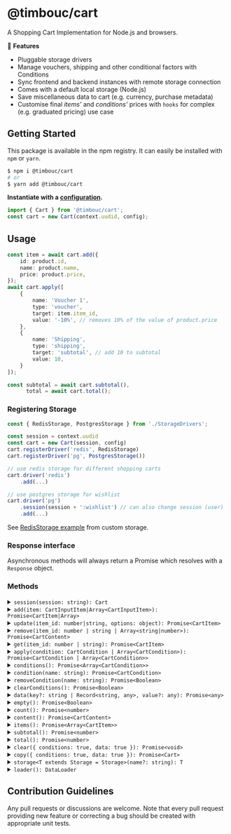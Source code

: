 # @timbouc/cart

A Shopping Cart Implementation for Node.js and browsers.

:yellow_heart: **Features**

* Pluggable storage drivers
* Manage vouchers, shipping and other conditional factors with Conditions
* Sync frontend and backend instances with remote storage connection
* Comes with a default local storage (Node.js)
* Save miscellaneous data to cart (e.g. currency, purchase metadata)
* Customise final *items'* and *conditions'* prices with `hooks` for complex (e.g. graduated pricing) use case



## Getting Started

This package is available in the npm registry.
It can easily be installed with `npm` or `yarn`.

```bash
$ npm i @timbouc/cart
# or
$ yarn add @timbouc/cart
```

**Instantiate with a [configuration](examples/config.ts).**

```javascript
import { Cart } from '@timbouc/cart';
const cart = new Cart(context.uudid, config);
```



## Usage

```typescript
const item = await cart.add({
    id: product.id,
    name: product.name,
    price: product.price,
});
await cart.apply([
    {
        name: 'Voucher 1',
        type: 'voucher',
        target: item.item_id,
        value: '-10%', // removes 10% of the value of product.price
    },
    {
        name: 'Shipping',
        type: 'shipping',
        target: 'subtotal', // add 10 to subtotal
        value: 10,
    }
]);

const subtotal = await cart.subtotal(),
      total = await cart.total();
```

### Registering Storage

```typescript
const { RedisStorage, PostgresStorage } from './StorageDrivers';

const session = context.uudid
const cart = new Cart(session, config)
cart.registerDriver('redis', RedisStorage)
cart.registerDriver('pg', PostgresStorage())

// use redis storage for different shopping carts
cart.driver('redis')
	.add(...)

// use postgres storage for wishlist
cart.driver('pg')
    .session(session + ':wishlist') // can also change session (user)
	.add(...)
```

See [RedisStorage example](examples/RedisStorage.ts) from custom storage.



### Response interface

Asynchronous methods will always return a Promise which resolves with a `Response`
object.



### Methods

<details>
<summary markdown="span"><code>session(session: string): Cart</code></summary>

```javascript
// Set/switch cart session instance
cart.session(user_id)
    .add(...)
```
</details>

<details>
<summary markdown="span"><code>add(item: CartInputItem|Array&lt;CartInputItem&gt;): Promise&lt;CartItem|Array<CartItem>&gt;</code></summary>

Add an item or an array of items to cart

```javascript
// add one item to cart
const item = await cart.add({
	// item_id: 1,        // Manually set item id
    id: product.id,
    name: product.name,
    price: product.price,
    quantity: 3, // defaults to one
    conditions: conditions as Array<CartCondition>,
    options: options as Array<CartItemOption>,
})

// add multiple items to cart
const [item1, item2] = await cart.add([
    {
        id: product1.id,
        name: product1.name,
        price: product1.price,
        options: [{
            name: "Color",
            value: "pink",
        }]
    },
    {
        id: product2.id,
        name: product2.name,
        price: product2.price,
    },
])

// Add item with custom field(s)
// cannot be updated afterwords
const item = await cart.add({
    id: product.id,
    name: product.name,
    price: product.price,
    workspace: 'Timbouc',
})
```

</details>

<details>
<summary markdown="span"><code>update(item_id: number|string, options: object): Promise&lt;CartItem&gt;</code></summary>

Update a cart item. Accumulates quantity by default but override can be specified

```typescript
// new item price, price can also be a string format like so: '98.67'
cart.update(5, {
    name: 'New Item Name',
    price: 99.99,
});

// update a product's quantity
cart.update(5, {
    quantity: 2, // if the current product has a quantity of 4, another 2 will be added so this will result to 6
});

// update a product by reducing its quantity
cart.update(5, {
    quantity: -1, // if the current product has a quantity of 4, another 1 will be subtracted so this will result to 3
});

// To totally replace the quantity instead of incrementing or decrementing its current quantity value
// pass an object
cart.update(5, {
    quantity: {
        relative: false,
        value: 5
    }
});
```

</details>

<details>
<summary markdown="span"><code>remove(item_id: number | string | Array&lt;string|number&gt;): Promise&lt;CartContent&gt;</code></summary>

Remove an item or an array of items from cart

```typescript
cart.remove(5);

// Remove multiple
cart.remove([2, 3, 4]);
```

</details>

<details>
<summary markdown="span"><code>get(item_id: number | string): Promise&lt;CartItem&gt;</code></summary>

```javascript
// Get cart item
const item = await cart.get(item_id);
```
</details>

<details>
<summary markdown="span"><code>apply(condition: CartCondition | Array&lt;CartCondition&gt;): Promise&lt;CartCondition | Array&lt;CartCondition&gt;&gt;</code></summary>

Apply a cart condition or an array of conditions. Conditions are used to account for discounts, taxes and other conditional factors.
The field `target` specifies the entity the condition applies to. This value can be `total`, `subtotal` or an item ID.

```javascript
const voucher1 = await cart.apply({
    name: 'Voucher 1',
    type: 'voucher',
    target: 1,  // cart item id
    value: -10, // removes the value `10` from i1
});

// apply multiple conditions
const [voucher1b, tax] = await cart.apply([
    {
        name: 'Voucher 1', // Replaces `Voucher 1` as it already exists (handy for managing tax, shipping and other standard conditions)
        type: 'voucher',
        target: 2,  // cart item id
        value: '-10%', // removes 10% of the value of item 2
    },
    {
        name: 'Tax',
        type: 'tax',
        target: 'subtotal',
        value: '10%', // adds 10% of subtotal to total
    }
]);
```

</details>

<details>
<summary markdown="span"><code>conditions(): Promise&lt;Array&lt;CartCondition&gt;&gt;</code></summary>

```javascript
// List cart conditions
await cart.conditions()
```
</details>

<details>
<summary markdown="span"><code>condition(name: string): Promise&lt;CartCondition&gt;</code></summary>

```javascript
// Get condition
await cart.condition('Voucher 2')
```
</details>

<details>
<summary markdown="span"><code>removeCondition(name: string): Promise&lt;Boolean&gt;</code></summary>

```javascript
// Remove condition
await cart.removeCondition('Voucher 2')
```
</details>

<details>
<summary markdown="span"><code>clearConditions(): Promise&lt;Boolean&gt;</code></summary>

```javascript
// Clear all cart conditions
await cart.clearConditions()
```
</details>

<details>
<summary markdown="span"><code>data(key?: string | Record&lt;string, any&gt;, value?: any): Promise&lt;any&gt;</code></summary>

```javascript
// Save currency. Returns `AUD`
let d1 = await cart.data('currency', 'AUD')

// Get saved data
let d2 = await cart.data('currency')

// Use dot notation
await cart.data('customer.name', 'Johnn Doe')
await cart.data('customer.email', 'johndoe@mail.com')
await cart.data('customer') // returns { name: 'Johnn Doe', email: 'johndoe@mail.com' }
await cart.data('token', '1233')
await cart.data() // returns { currency: 'AUD', customer: { name: 'Johnn Doe', email: 'johndoe@mail.com' }, token: '1233' }


// Alternatively, set the above data by passing an object
// Note that this will NOT override `token` field set above
await cart.data({
  currency: 'AUD',
  customer: { name: 'Johnn Doe', email: 'johndoe@mail.com' }
})
```
</details>

<details>
<summary markdown="span"><code>empty(): Promise&lt;Boolean&gt;</code></summary>

```javascript
// If cart is empty
await cart.empty()
```
</details>

<details>
<summary markdown="span"><code>count(): Promise&lt;number&gt;</code></summary>

```javascript
// Count item entries in cart
await cart.count()
```
</details>

<details>
<summary markdown="span"><code>content(): Promise&lt;CartContent&gt;</code></summary>

Return the cart content.

```javascript
// Get cart contents
await cart.content()
```
</details>

<details>
<summary markdown="span"><code>items(): Promise&lt;Array&lt;CartItem&gt;&gt;</code></summary>

```javascript
// List cart items
await cart.items()
```
</details>

<details>
<summary markdown="span"><code>subtotal(): Promise&lt;number&gt;</code></summary>

```javascript
// Get cart subtotal
await cart.subtotal()
```
</details>

<details>
<summary markdown="span"><code>total(): Promise&lt;number&gt;</code></summary>

```javascript
// Get cart total
await cart.total()
```
</details>

<details>
<summary markdown="span"><code>clear({ conditions: true, data: true }): Promise&lt;void&gt;</code></summary>

```javascript
await cart.clear()

// Do not clear conditions and data
await cart.clear({ conditions: false, data: false })
```
</details>

<details>
<summary markdown="span"><code>copy({ conditions: true, data: true }): Promise&lt;Cart&gt;</code></summary>

```javascript
const cart2 = await cart.copy(new_session_id)

// Do not copy conditions and data. Also pass a new config
const cart3 = await cart.copy(new_session_id, { conditions: false, data: false }, new_config)
```
</details>

<details>
<summary markdown="span"><code>storage&lt;T extends Storage = Storage&gt;(name?: string): T</code></summary>

```javascript
// Get the storage instance
const storage = cart.storage()
```
</details>

<details>
<summary markdown="span"><code>loader(): DataLoader</code></summary>

```javascript
// Get theunderlying data loader
const loader = cart.loader()
```
</details>

## Contribution Guidelines

Any pull requests or discussions are welcome.
Note that every pull request providing new feature or correcting a bug should be created with appropriate unit tests.
